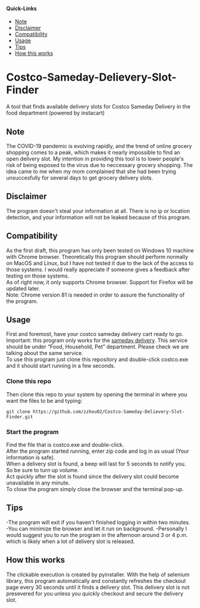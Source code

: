 #### Quick-Links
- [Note](#Note)
- [Disclaimer](#Disclaimer)
- [Compatibility](#Compatibility)
- [Usage](#Usage)
- [Tips](#Tips)
- [How this works](#How-this-works)

# Costco-Sameday-Delievery-Slot-Finder
A tool that finds available delivery slots for Costco Sameday Delivery in the food department (powered by instacart)

## Note
The COVID-19 pandemic is evolving rapidly, and the trend of online grocery shopping comes to a peak, which makes it nearly impossible to find an open delivery slot. My intention in providing this tool is to lower people's risk of being exposed to the virus due to neccessary grocery shopping. The idea came to me when my mom complained that she had been trying unsuccesfully for several days to get grocery delivery slots.

## Disclaimer
The program doesn't steal your information at all. There is no ip or location detection, and your information will not be leaked because of this program. 

## Compatibility
As the first draft, this program has only been tested on Windows 10 machine with Chrome browser. Theoretically this program should perform normally on MacOS and Linux, but I have not tested it due to the lack of the access to those systems. I would really appreciate if someone gives a feedback after testing on those systems.<br/>
As of right now, it only supports Chrome browser. Support for Firefox will be updated later.<br/>
Note: Chrome version 81 is needed in order to assure the functionality of the program.

## Usage
First and foremost, have your costco sameday delivery cart ready to go.<br/>
Important: this program only works for the [sameday delivery](https://sameday.costco.com/store/costco/storefront). This service should be under “Food, Household, Pet” department. Please check we are talking about the same service.<br/>
To use this program just clone this repository and double-click costco.exe and it should start running in a few seconds. 
### Clone this repo
Then clone this repo to your system by opening the terminal in where you want the files to be and typing:
```
git clone https://github.com/zzhou02/Costco-Sameday-Delievery-Slot-Finder.git
```
### Start the program
Find the file that is costco.exe and double-click.<br/>
After the program started running, enter zip code and log in as usual (Your information is safe).<br/>
When a delivery slot is found, a beep will last for 5 seconds to notify you. So be sure to turn up volume.<br/>
Act quickly after the slot is found since the delivery slot could become unavailable in any minute.<br/> 
To close the program simply close the browser and the terminal pop-up.

## Tips
-The program will exit if you haven't finished logging in within two minutes.
-You can minimize the browser and let it run on background. 
-Personally I would suggest you to run the program in the afternoon around 3 or 4 p.m. which is likely when a lot of delivery slot is released. 

## How this works
The clickable execution is created by pyinstaller. With the help of selenium library, this program automatically and constantly refreshes the checkout page every 30 seconds until it finds a delivery slot. This delivery slot is not presevered for you unless you quickly checkout and secure the delivery slot. 
